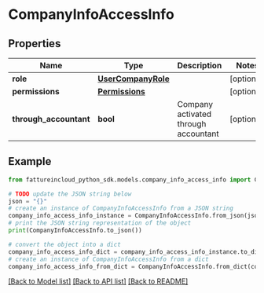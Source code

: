 # CompanyInfoAccessInfo


## Properties

Name | Type | Description | Notes
------------ | ------------- | ------------- | -------------
**role** | [**UserCompanyRole**](UserCompanyRole.md) |  | [optional] 
**permissions** | [**Permissions**](Permissions.md) |  | [optional] 
**through_accountant** | **bool** | Company activated through accountant | [optional] 

## Example

```python
from fattureincloud_python_sdk.models.company_info_access_info import CompanyInfoAccessInfo

# TODO update the JSON string below
json = "{}"
# create an instance of CompanyInfoAccessInfo from a JSON string
company_info_access_info_instance = CompanyInfoAccessInfo.from_json(json)
# print the JSON string representation of the object
print(CompanyInfoAccessInfo.to_json())

# convert the object into a dict
company_info_access_info_dict = company_info_access_info_instance.to_dict()
# create an instance of CompanyInfoAccessInfo from a dict
company_info_access_info_from_dict = CompanyInfoAccessInfo.from_dict(company_info_access_info_dict)
```
[[Back to Model list]](../README.md#documentation-for-models) [[Back to API list]](../README.md#documentation-for-api-endpoints) [[Back to README]](../README.md)


